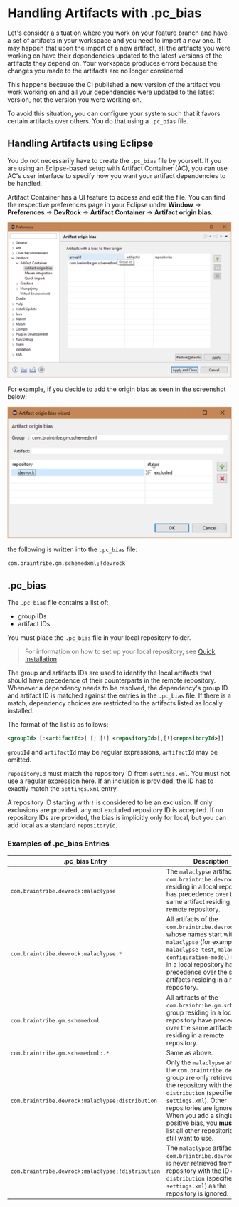 # Handling Artifacts with .pc_bias

Let's consider a situation where you work on your feature branch and have a set of artifacts in your workspace and you need to import a new one. It may happen that upon the import of a new artifact, all the artifacts you were working on have their dependencies updated to the latest versions of the artifacts they depend on. Your workspace produces errors because the changes you made to the artifacts are no longer considered.

This happens because the CI published a new version of the artifact you work working on and all your dependencies were updated to the latest version, not the version you were working on.

To avoid this situation, you can configure your system such that it favors certain artifacts over others. You do that using a `.pc_bias` file.

## Handling Artifacts using Eclipse

You do not necessarily have to create the `.pc_bias` file by yourself. If you are using an Eclipse-based setup with Artifact Container (AC), you can use AC's user interface to specify how you want your artifact dependencies to be handled.

Artifact Container has a UI feature to access and edit the file. You can find the respective preferences page in your Eclipse under **Window** -> **Preferences** -> **DevRock** -> **Artifact Container** -> **Artifact origin bias**.

![](images/pub_cand_bias.png)

For example, if you decide to add the origin bias as seen in the screenshot below:

![](images/pub_cand_bias_2.png)

the following is written into the `.pc_bias` file:

```xml
com.braintribe.gm.schemedxml;!devrock
```

## .pc_bias

The `.pc_bias` file contains a list of:

* group IDs
* artifact IDs

You must place the `.pc_bias` file in your local repository folder.

> For information on how to set up your local repository, see [Quick Installation](asset://tribefire.cortex.documentation:development-environment-doc/quick_installation_devops.md#apache-maven).
  
The group and artifacts IDs are used to identify the local artifacts that should have precedence of their counterparts in the remote repository. Whenever a dependency needs to be resolved, the dependency's group ID and artifact ID is matched against the entries in the `.pc_bias` file. If there is a match, dependency choices are restricted to the artifacts listed as locally installed.

The format of the list is as follows:

```xml
<groupId> [:<artifactId>] [; [!] <repositoryId>[,[!]<repositoryId>]]
```

`groupId` and `artifactId` may be regular expressions, `artifactId` may be omitted.

`repositoryId` must match the repository ID from `settings.xml`. You must not use a regular expression here. If an inclusion is provided, the ID has to exactly match the `settings.xml` entry.

A repository ID starting with `!` is considered to be an exclusion. If only exclusions are provided, any not excluded repository ID is accepted. If no repository IDs are provided, the bias is implicitly only for local, but you can add local as a standard `repositoryId`.

### Examples of .pc_bias Entries

.pc_bias Entry | Description
-------------- | -----------
`com.braintribe.devrock:malaclypse` | The `malaclypse` artifact of the `com.braintribe.devrock` group residing in a local repository has precedence over the same artifact residing in a remote repository.
`com.braintribe.devrock:malaclypse.*` | All artifacts of the `com.braintribe.devrock` group whose names start with `malaclypse` (for example: `malaclypse-test`, `malaclypse-configuration-model`) residing in a local repository have precedence over the same artifacts residing in a remote repository.
`com.braintribe.gm.schemedxml` | All artifacts of the `com.braintribe.gm.schemedxml` group residing in a local repository have precedence over the same artifacts residing in a remote repository.
`com.braintribe.gm.schemedxml:.*` | Same as above.
`com.braintribe.devrock:malaclypse;distribution` | Only the `malaclypse` artifact of the `com.braintribe.devrock` group are only retrieved from the repository with the ID of `distribution` (specified in `settings.xml`). Other repositories are ignored. When you add a single positive bias, you **must** also list all other repositories you still want to use.
`com.braintribe.devrock:malaclypse;!distribution` | The `malaclypse` artifact of the `com.braintribe.devrock` group is never retrieved from the repository with the ID of `distribution` (specified in `settings.xml`) as the repository is ignored.
